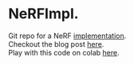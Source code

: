 # NeRFImpl. 
Git repo for a NeRF [implementation](https://arxiv.org/pdf/2003.08934.pdf).   
Checkout the blog post [here](www.peterstefek.me/nerf).   
Play with this code on colab [here](https://colab.research.google.com/drive/1Z5QlXSBfYhF1VNBP1uUA5RTuTqqngxvq?usp=sharing).   
